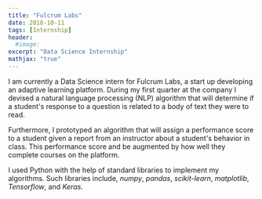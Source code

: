 ```yaml
---
title: "Fulcrum Labs"
date: 2018-10-11
tags: [Internship]
header:
  #image:
excerpt: "Data Science Internship"
mathjax: "true"
---
```


I am currently a Data Science intern for Fulcrum Labs, a start up developing an adaptive learning platform. During my first quarter at the company I devised a natural language processing (NLP) algorithm that will determine if a student's response to a question is related to a body of text they were to read.

Furthermore, I prototyped an algorithm that will assign a performance score to a student given a report from an instructor about a student's behavior in class. This performance score and be augmented by how well they complete courses on the platform.

I used Python with the help of standard libraries to implement my algorithms. Such libraries include, *numpy*, *pandas*, *scikit-learn*, *matplotlib*, *Tensorflow*, and *Keras*.
